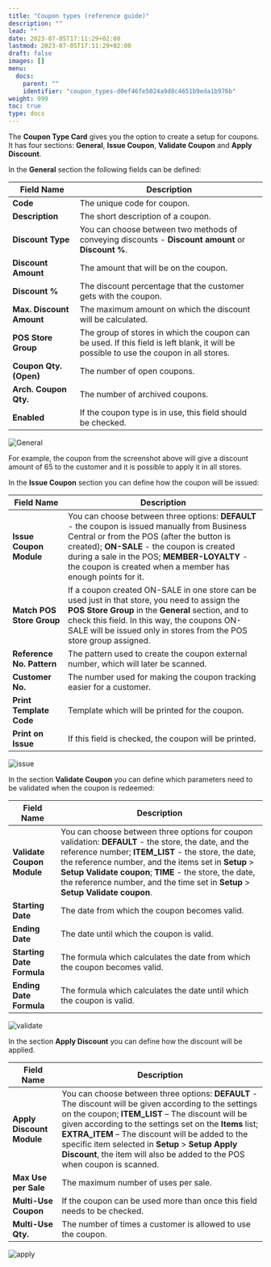 ```yaml
---
title: "Coupon types (reference guide)"
description: ""
lead: ""
date: 2023-07-05T17:11:29+02:00
lastmod: 2023-07-05T17:11:29+02:00
draft: false
images: []
menu:
  docs:
    parent: ""
    identifier: "coupon_types-d0ef46fe5024a9d8c4651b9eda1b976b"
weight: 999
toc: true
type: docs
---
```


The **Coupon Type Card** gives you the option to create a setup for coupons. It has four sections: **General**, **Issue Coupon**, **Validate Coupon** and **Apply Discount**.

In the **General** section the following fields can be defined:         

| Field Name      | Description |
| ----------- | ----------- |
| **Code**       | The unique code for coupon.     |
| **Description**   | The short description of a coupon.        |
| **Discount Type**  | You can choose between two methods of conveying discounts - **Discount amount** or **Discount %**. |
| **Discount Amount** | The amount that will be on the coupon. |
| **Discount %** | The discount percentage that the customer gets with the coupon. |
| **Max. Discount Amount** | The maximum amount on which the discount will be calculated. |
| **POS Store Group** | The group of stores in which the coupon can be used. If this field is left blank, it will be possible to use the coupon in all stores. |
| **Coupon Qty. (Open)** | The number of open coupons. |
| **Arch. Coupon Qty.** | The number of archived coupons. |
| **Enabled** | If the coupon type is in use, this field should be checked. | 

![General](General%20coupon.png)

For example, the coupon from the screenshot above will give a discount amount of 65 to the customer and it is possible to apply it in all stores.

In the **Issue Coupon** section you can define how the coupon will be issued:

| Field Name      | Description |
| ----------- | ----------- |
| **Issue Coupon Module**       | You can choose between three options:  **DEFAULT** - the coupon is issued manually from Business Central or from the POS (after the button is created); **ON-SALE** - the coupon is created during a sale in the POS; **MEMBER-LOYALTY** - the coupon is created when a member has enough points for it.     |
| **Match POS Store Group**   | If a coupon created ON-SALE in one store can be used just in that store, you need to assign the **POS Store Group** in the **General** section, and to check this field. In this way, the coupons ON-SALE will be issued only in stores from the POS store group assigned.        |
| **Reference No. Pattern**  |  The pattern used to create the coupon external number, which will later be scanned. |
| **Customer No.** | The number used for making the coupon tracking easier for a customer. |
| **Print Template Code** | Template which will be printed for the coupon. |
| **Print on Issue** | If this field is checked, the coupon will be printed. |

![issue](Issue%20coupon.png)

In the section **Validate Coupon** you can define which parameters need to be validated when the coupon is redeemed:

| Field Name      | Description |
| ----------- | ----------- |
| **Validate Coupon Module**       | You can choose between three options for coupon validation: **DEFAULT** - the store, the date, and the reference number; **ITEM_LIST** - the store, the date, the reference number, and the items set in **Setup** > **Setup Validate coupon**; **TIME** - the store, the date, the reference number, and the time set in **Setup** > **Setup Validate coupon**.     |
| **Starting Date**   | The date from which the coupon becomes valid.        |
| **Ending Date**  |  The date until which the coupon is valid. |
| **Starting Date Formula** | The formula which calculates the date from which the coupon becomes valid. |
| **Ending Date Formula** | The formula which calculates the date until which the coupon is valid. |

![validate](Validate%20coupon.png)

In the section **Apply Discount** you can define how the discount will be applied.

| Field Name      | Description |
| ----------- | ----------- |
| **Apply Discount Module**       | You can choose between three options: **DEFAULT** - The discount will be given according to the settings on the coupon; **ITEM_LIST** – The discount will be given according to the settings set on the **Items** list; **EXTRA_ITEM** – The discount will be added to the specific item selected in **Setup** > **Setup Apply Discount**, the item will also be added to the POS when coupon is scanned.     |
| **Max Use per Sale**   | The maximum number of uses per sale.        |
| **Multi-Use Coupon**  |  If the coupon can be used more than once this field needs to be checked. |
| **Multi-Use Qty.** | The number of times a customer is allowed to use the coupon. |

![apply](Apply%20discount.png)